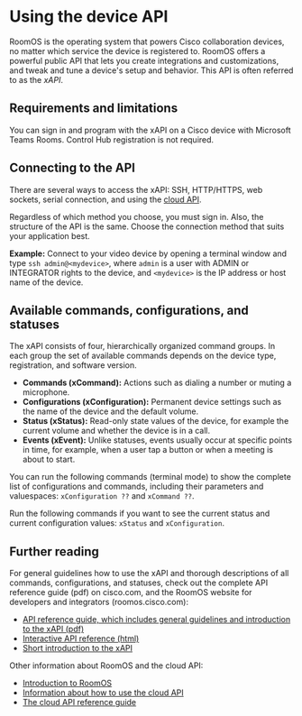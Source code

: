 # Using the device API

RoomOS is the operating system that powers Cisco collaboration devices, no matter which service the device is registered to. RoomOS offers a powerful public API that lets you create integrations and customizations, and tweak and tune a device's setup and behavior. This API is often referred to as the _xAPI_.

## Requirements and limitations
You can sign in and program with the xAPI on a Cisco device with Microsoft Teams Rooms. Control Hub registration is not required.

## Connecting to the API
There are several ways to access the xAPI: SSH, HTTP/HTTPS, web sockets, serial connection, and using the [cloud API](https://developer.webex.com/docs/api/guides/device-developers-guide#xapi).

Regardless of which method you choose, you must sign in. Also, the structure of the API is the same. Choose the connection method that suits your application best.

**Example:** Connect to your video device by opening a terminal window and type `ssh admin@<mydevice>`, where `admin` is a user with ADMIN or INTEGRATOR rights to the device, and `<mydevice>` is the IP address or host name of the device.

## Available commands, configurations, and statuses
The xAPI consists of four, hierarchically organized command groups. In each group the set of available commands depends on the device type, registration, and software version.

* **Commands (xCommand):** Actions such as dialing a number or muting a microphone.
* **Configurations (xConfiguration):** Permanent device settings such as the name of the device and the default volume.
* **Status (xStatus):** Read-only state values of the device, for example the current volume and whether the device is in a call.
* **Events (xEvent):** Unlike statuses, events usually occur at specific points in time, for example, when a user tap a button or when a meeting is about to start.

You can run the following commands (terminal mode) to show the complete list of configurations and commands, including their parameters and valuespaces: `xConfiguration ??` and  `xCommand ??`.

Run the following commands if you want to see the current status and current configuration values: `xStatus` and `xConfiguration`.

## Further reading
For general guidelines how to use the xAPI and thorough descriptions of all commands, configurations, and statuses, check out the complete API reference guide (pdf) on cisco.com, and the RoomOS website for developers and integrators (roomos.cisco.com):
* [API reference guide, which includes general guidelines and introduction to the xAPI (pdf)]( https://www.cisco.com/c/en/us/support/collaboration-endpoints/spark-room-kit-series/products-command-reference-list.html)
* [Interactive API reference (html)](https://roomos.cisco.com/xapi)
* [Short introduction to the xAPI](https://roomos.cisco.com/doc/TechDocs/xAPI)

Other information about RoomOS and the cloud API:
* [Introduction to RoomOS](https://roomos.cisco.com/doc/TechDocs/Introduction)
* [Information about how to use the cloud API](https://developer.webex.com/docs/api/guides/device-developers-guide)
* [The cloud API reference guide](https://developer.webex.com/docs/api/v1/xapi)

